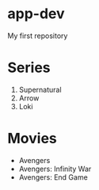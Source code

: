 # app-dev
My first repository

# Series
1. Supernatural
2. Arrow
3. Loki
# Movies
- Avengers
- Avengers: Infinity War
- Avengers: End Game
